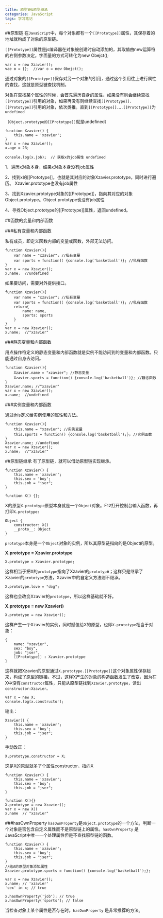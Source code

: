 ```yaml
---
title: 原型链&原型继承
categories: JavaScript
tags: 学习笔记
---
```


##原型链
在`JavaScript`中，每个对象都有一个`[[Prototype]]`属性，其保存着的地址就构成了对象的原型链。

`[[Prototype]]`属性是js编译器在对象被创建时自动添加的，其取值由new运算符的右侧参数决定。字面量的方式可转化为new Obejct();

	var x = new Xzavier();
	vae o = {};  //var o = new Obejct();
通过对象的`[[Prototype]]`保存对另一个对象的引用，通过这个引用往上进行属性的查找，这就是原型链查找机制。

对象在查找某个属性的时候，会首先遍历自身的属性，如果没有则会继续查找`[[Prototype]]`引用的对象，如果再没有则继续查找`[[Prototype]].[[Prototype]]`引用的对象，依次类推，直到`[[Prototype]].….[[Prototype]]`为`undefined`

（`Object.prototype的[[Prototype]]`就是undefined）

	function Xzavier() {
	    this.name = 'xzavier';
	}
	var x = new Xzavier();
	x.age = 23;
	
	console.log(x.job);  // 获取x的job属性 undefined
1、遍历x对象本身，结果x对象本身没有job属性

2、找到x的[[Prototype]]，也就是其对应的对象Xzavier.prototype，同时进行遍历。 Xzavier.prototype也没有job属性

3、找到Xzavier.prototype对象的[[Prototype]]，指向其对应的对象Object.prototype。Object.prototype也没有job属性

4、寻找Object.prototype的[[Prototype]]属性，返回undefined。

##函数的变量和内部函数

###私有变量和内部函数

私有成员，即定义函数内部的变量或函数，外部无法访问。

	function Xzavier(){
	    var name = "xzavier"; //私有变量
	    var sports = function() {console.log('basketball')}; //私有函数 
	}
	var x = new Xzavier();
	x.name;  //undefined
如果要访问，需要对外提供接口。

	function Xzavier(){
	    var name = "xzavier"; //私有变量
	    var sports = function() {console.log('basketball')}; //私有函数
	    return{
	        name: name,
	        sports: sports
	    }
	}
	var x = new Xzavier();
	x.name;  //"xzavier"

###静态变量和内部函数

用点操作符定义的静态变量和内部函数就是实例不能访问到的变量和内部函数。只能通过自身去访问。

	function Xzavier(){
	    Xzavier.name = "xzavier"; //静态变量
	    Xzavier.sports = function() {console.log('basketball')}; //静态函数 
	}
	Xzavier.name; //"xzavier"
	var x = new Xzavier();
	x.name;  //undefined

###实例变量和内部函数

通过this定义给实例使用的属性和方法。

	function Xzavier(){
	    this.name = "xzavier"; //实例变量
	    this.sports = function() {console.log('basketball');}; //实例函数 
	}
	Xzavier.name; //undefined
	var x = new Xzavier();
	x.name;  //"xzavier"

##原型链继承
有了原型链，就可以借助原型链实现继承。

	function Xzavier() {
	    this.name = 'xzavier';
	    this.sex = 'boy';
	    this.job = "jser";
	}

	function X() {};
X的原型`X.prototype`原型本身就是一个`Object`对象。F12打开控制台输入函数，再打印`X.prototype:`

	Object {
	    constructor: X()
	    __proto__: Object
	}
`prototype`本身是一个`Object`对象的实例，所以其原型链指向的是Object的原型。

**X.prototype = Xzavier.prototype**

    X.prototype = Xzavier.prototype;
这样相当于把X的`prototype`指向了Xzavier的`prototyp`e；这样只是继承了Xzavier的`prototype`方法，Xzavier中的自定义方法则不继承。

	X.prototype.love = "dog";
这样也会改变Xzavier的`prototype`，所以这样基础就不好。

**X.prototype = new Xzavier()**

	X.prototype = new Xzavier();
这样产生一个Xzavier的实例，同时赋值给X的原型，也即`X.prototype`相当于对象：

	{
	    name: "xzavier", 
	    sex: "boy", 
	    job: "jser",
	    [[Prototype]] : Xzavier.prototype
	}
这样就把Xzavier的原型通过`X.prototype.[[Prototype]]`这个对象属性保存起来，构成了原型的链接。不过，这样X产生的对象的构造函数发生了改变，因为在X中没有`constructor`属性，只能从原型链找到`Xzavier.prototype`，读出`constructor:Xzavier。`

	var x = new X;
	console.log(x.constructor);

输出：

	Xzavier() {
	    this.name = 'xzavier';
	    this.sex = 'boy';
	    this.job = "jser";
	}
手动改正：

    X.prototype.constructor = X;
这是X的原型就多了个属性constructor，指向X

	function Xzavier() {
	    this.name = 'xzavier';
	    this.sex = 'boy';
	    this.job = "jser";
	}
	
	function X(){}
	X.prototype = new Xzavier();
	var x = new X()
	x.name  // "xzavier"

###hasOwnProperty
`hasOwnProperty`是`Object.prototype`的一个方法，判断一个对象是否包含自定义属性而不是原型链上的属性。`hasOwnProperty` 是JavaScript中唯一一个处理属性但是不查找原型链的函数。

	function Xzavier() {
	    this.name = 'xzavier';
	    this.sex = 'boy';
	    this.job = "jser";
	}
	//给A的原型对象添加属性
	Xzavier.prototype.sports = function() {console.log('basketball');};
	
	var x = new Xzavier();
	x.name; // 'xzavier'
	'sex' in x; // true
	
	x.hasOwnProperty('job'); // true
	x.hasOwnProperty('sports'); // false
当检查对象上某个属性是否存在时，`hasOwnProperty` 是非常推荐的方法。